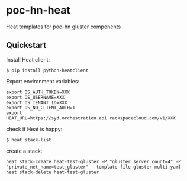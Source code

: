 poc-hn-heat
===========

Heat templates for poc-hn gluster components

## Quickstart

Install Heat client:

```
$ pip install python-heatclient
```

Export environment variables:

```
export OS_AUTH_TOKEN=XXX
export OS_USERNAME=XXX
export OS_TENANT_ID=XXX
export OS_NO_CLIENT_AUTH=1
export HEAT_URL=https://syd.orchestration.api.rackspacecloud.com/v1/XXX
```

check if Heat is happy:

```
$ heat stack-list
```

create a stack:

```
heat stack-create heat-test-gluster -P "gluster_server_count=4" -P "private_net_name=test_gluster" --template-file gluster-multi.yaml
heat stack-delete heat-test-gluster
```


